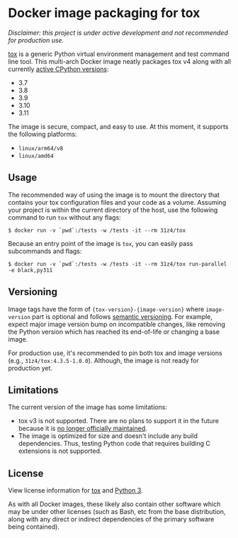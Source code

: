 # Docker image packaging for tox

_Disclaimer: this project is under active development and not recommended for production use._

[tox](https://tox.wiki) is a generic Python virtual environment management and test command line tool.
This multi-arch Docker image neatly packages tox v4 along with all currently [active CPython versions](https://devguide.python.org/versions/#status-of-python-versions):
* 3.7
* 3.8
* 3.9
* 3.10
* 3.11

The image is secure, compact, and easy to use.
At this moment, it supports the following platforms:
* `linux/arm64/v8`
* `linux/amd64`

## Usage

The recommended way of using the image is to mount the directory that contains your tox configuration files and your code as a volume.
Assuming your project is within the current directory of the host, use the following command to run `tox` without any flags:

	$ docker run -v `pwd`:/tests -w /tests -it --rm 31z4/tox

Because an entry point of the image is `tox`, you can easily pass subcommands and flags:

	$ docker run -v `pwd`:/tests -w /tests -it --rm 31z4/tox run-parallel -e black,py311

## Versioning

Image tags have the form of `{tox-version}-{image-version}` where `image-version` part is optional and follows [semantic versioning](https://semver.org).
For example, expect major image version bump on incompatible changes, like removing the Python version which has reached its end-of-life or changing a base image.

For production use, it's recommended to pin both tox and image versions (e.g., `31z4/tox:4.3.5-1.0.0`).
Although, the image is not ready for production yet.

## Limitations

The current version of the image has some limitations:

* tox v3 is not supported.
There are no plans to support it in the future because it is [no longer officially maintained](https://github.com/tox-dev/tox/issues/1035#issuecomment-1011952449).
* The image is optimized for size and doesn't include any build dependencies.
Thus, testing Python code that requires building C extensions is not supported.

## License

View license information for [tox](https://github.com/tox-dev/tox/blob/main/LICENSE) and [Python 3](https://docs.python.org/3/license.html).

As with all Docker images, these likely also contain other software which may be under other licenses (such as Bash, etc from the base distribution, along with any direct or indirect dependencies of the primary software being contained).